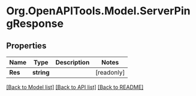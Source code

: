 # Org.OpenAPITools.Model.ServerPingResponse

## Properties

Name | Type | Description | Notes
------------ | ------------- | ------------- | -------------
**Res** | **string** |  | [readonly] 

[[Back to Model list]](../../README.md#documentation-for-models) [[Back to API list]](../../README.md#documentation-for-api-endpoints) [[Back to README]](../../README.md)

